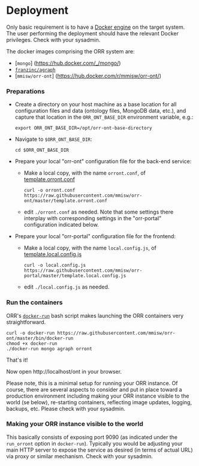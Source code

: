 # Deployment

Only basic requirement is to have a [Docker engine](https://www.docker.com/products/docker-engine)
on the target system. 
The user performing the deployment should have the relevant Docker privileges.
Check with your sysadmin.

The docker images comprising the ORR system are:

- [`mongo`]          (https://hub.docker.com/_/mongo/)
- [`franzinc/agraph`](https://hub.docker.com/r/franzinc/agraph/)
- [`mmisw/orr-ont`]  (https://hub.docker.com/r/mmisw/orr-ont/)


### Preparations

- Create a directory on your host machine as a base location for all
  configuration files and data (ontology files, MongoDB data, etc.),
  and capture that location in the `ORR_ONT_BASE_DIR` environment variable, e.g.:

      export ORR_ONT_BASE_DIR=/opt/orr-ont-base-directory
    
- Navigate to `$ORR_ONT_BASE_DIR`:

      cd $ORR_ONT_BASE_DIR
    
- Prepare your local "orr-ont" configuration file for the back-end service:
  - Make a local copy, with the name `orront.conf`, of
    [template.orront.conf](https://raw.githubusercontent.com/mmisw/orr-ont/master/template.orront.conf)
    
        curl -o orront.conf https://raw.githubusercontent.com/mmisw/orr-ont/master/template.orront.conf
    
  - edit `./orront.conf` as needed.
    Note that some settings there interplay with corresponding settings in the "orr-portal" configuration
    indicated below.
    
- Prepare your local "orr-portal" configuration file for the frontend:
  - Make a local copy, with the name `local.config.js`, of
    [template.local.config.js](https://raw.githubusercontent.com/mmisw/orr-portal/master/template.local.config.js)
    
        curl -o local.config.js https://raw.githubusercontent.com/mmisw/orr-portal/master/template.local.config.js
    
  - edit `./local.config.js` as needed.
    

### Run the containers

ORR's [`docker-run`](https://raw.githubusercontent.com/mmisw/orr-ont/master/bin/docker-run) 
bash script makes launching the ORR containers very straightforward.

    curl -o docker-run https://raw.githubusercontent.com/mmisw/orr-ont/master/bin/docker-run
    chmod +x docker-run
    ./docker-run mongo agraph orront

That's it!

Now open http://localhost/ont in your browser.

Please note, this is a minimal setup for running your ORR instance.
Of course, there are several aspects to consider and put in place toward a production
environment including making your ORR instance visible to the world (se below),
re-starting containers, reflecting image updates, logging, backups, etc.
Please check with your sysadmin.
 

### Making your ORR instance visible to the world

This basically consists of exposing port 9090 (as indicated under the `run_orront` option in `docker-run`).
Typically you would be adjusting your main HTTP server to expose the service as desired (in terms of
actual URL) via proxy or similar mechanism.
Check with your sysadmin. 
